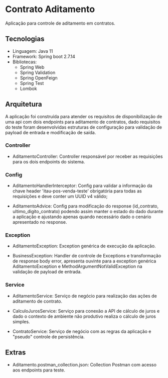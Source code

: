 # Contrato Aditamento

Aplicação para controle de aditamento em contratos.

## Tecnologias

- Linguagem: Java 11
- Framework: Spring boot 2.7.14
- Bibliotecas:
  - Spring Web
  - Spring Validation
  - Spring OpenFeign
  - Spring Test
  - Lombok
  
## Arquitetura

A aplicação foi construída para atender os requisitos de disponibilização de uma api com dois 
endpoints para aditamento de contratos, dado requisitos do teste foram desenvolvidas estruturas 
de configuração para validação de payload de entrada e modificação de saída.

### Controller

- AditamentoController: Controller responsável por receber as requisições para os dois endpoints do sistema.

### Config

- AditamentoHandlerInterceptor: Config para validar a informação da chave header 
'itau-pos-venda-teste' obrigatória para todas as requisições e deve conter um UUID v4 válido;

- AditamentoAdvice: Config para modificação do response (id_contrato, ultimo_digito_contrato) 
podendo assim manter o estado do dado durante a aplicação e ajustando apenas quando necessário 
dado o cenário apresentado no response.

### Exception

- AditamentoException: Exception genérica de execução da aplicação.

- BusinessException: Handler de controle de Exceptions e transformação de response body error, 
apresenta ouvinte para a exception genérica AditamentoException e MethodArgumentNotValidException 
na validação de payload de entrada.

### Service 

- AditamentoService: Serviço de negócio para realização das ações de aditamento de contrato.

- CalculoJurosService: Serviço para conexão a API de cálculo de juros e dado o contexto de ambiente 
não produtivo realiza o cálculo de juros simples.

- ContratoService: Serviço de negócio com as regras da aplicação e "pseudo" controle de 
persistência.

## Extras

- Aditamento.postman_collection.json: Collection Postman com acesso aos endpoints para teste.

